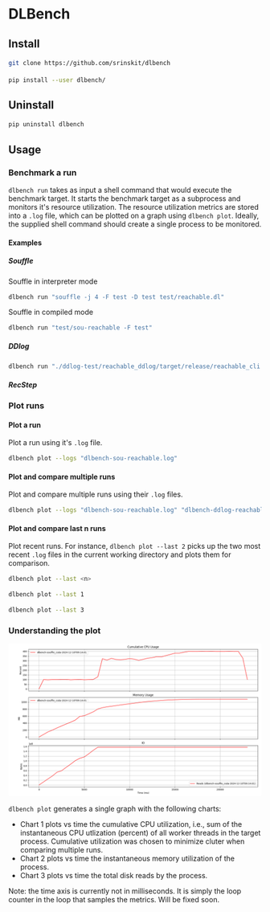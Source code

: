 # DLBench

## Install

```sh
git clone https://github.com/srinskit/dlbench

pip install --user dlbench/
```

## Uninstall

```sh
pip uninstall dlbench
```

## Usage

### Benchmark a run

`dlbench run` takes as input a shell command that would execute the benchmark target. It starts the benchmark target as a subprocess and monitors it's resource utilization. The resource utilization metrics are stored into a `.log` file, which can be plotted on a graph using `dlbench plot`. Ideally, the supplied shell command should create a single process to be monitored.

#### Examples

##### Souffle
Souffle in interpreter mode
``` sh
dlbench run "souffle -j 4 -F test -D test test/reachable.dl"
```

Souffle in compiled mode
``` sh
dlbench run "test/sou-reachable -F test"
```
##### DDlog

``` sh
dlbench run "./ddlog-test/reachable_ddlog/target/release/reachable_cli -w 4 < ddlog-test/edge.facts"
```
##### RecStep


### Plot runs

#### Plot a run

Plot a run using it's `.log` file.

``` sh
dlbench plot --logs "dlbench-sou-reachable.log"
```

#### Plot and compare multiple runs

Plot and compare multiple runs using their `.log` files.

``` sh
dlbench plot --logs "dlbench-sou-reachable.log" "dlbench-ddlog-reachable.log" 
```
#### Plot and compare last n runs

Plot recent runs. For instance, `dlbench plot --last 2` picks up the two most recent `.log` files in the current working directory and plots them for comparison.

``` sh
dlbench plot --last <n>
```
``` sh
dlbench plot --last 1
```
``` sh
dlbench plot --last 3
```

### Understanding the plot

![sample plot](sample.png)

`dlbench plot` generates a single graph with the following charts:

* Chart 1 plots vs time the cumulative CPU utilization, i.e., sum of the instantaneous CPU utlization (percent) of all worker threads in the target process. Cumulative utilization was chosen to minimize cluter when comparing multiple runs.
* Chart 2 plots vs time the instantaneous memory utilization of the process.
* Chart 3 plots vs time the total disk reads by the process.

Note: the time axis is currently not in milliseconds. It is simply the loop counter in the loop that samples the metrics. Will be fixed soon.